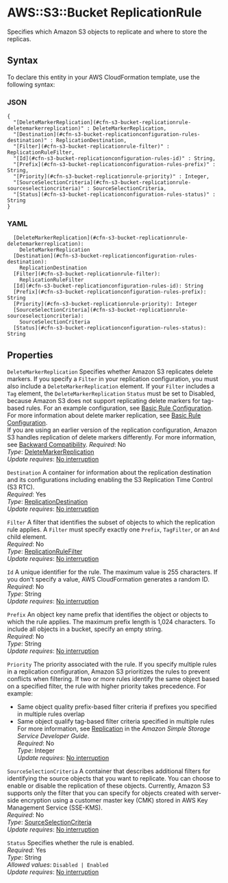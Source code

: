 # AWS::S3::Bucket ReplicationRule<a name="aws-properties-s3-bucket-replicationconfiguration-rules"></a>

Specifies which Amazon S3 objects to replicate and where to store the replicas\.

## Syntax<a name="aws-properties-s3-bucket-replicationconfiguration-rules-syntax"></a>

To declare this entity in your AWS CloudFormation template, use the following syntax:

### JSON<a name="aws-properties-s3-bucket-replicationconfiguration-rules-syntax.json"></a>

```
{
  "[DeleteMarkerReplication](#cfn-s3-bucket-replicationrule-deletemarkerreplication)" : DeleteMarkerReplication,
  "[Destination](#cfn-s3-bucket-replicationconfiguration-rules-destination)" : ReplicationDestination,
  "[Filter](#cfn-s3-bucket-replicationrule-filter)" : ReplicationRuleFilter,
  "[Id](#cfn-s3-bucket-replicationconfiguration-rules-id)" : String,
  "[Prefix](#cfn-s3-bucket-replicationconfiguration-rules-prefix)" : String,
  "[Priority](#cfn-s3-bucket-replicationrule-priority)" : Integer,
  "[SourceSelectionCriteria](#cfn-s3-bucket-replicationrule-sourceselectioncriteria)" : SourceSelectionCriteria,
  "[Status](#cfn-s3-bucket-replicationconfiguration-rules-status)" : String
}
```

### YAML<a name="aws-properties-s3-bucket-replicationconfiguration-rules-syntax.yaml"></a>

```
  [DeleteMarkerReplication](#cfn-s3-bucket-replicationrule-deletemarkerreplication): 
    DeleteMarkerReplication
  [Destination](#cfn-s3-bucket-replicationconfiguration-rules-destination): 
    ReplicationDestination
  [Filter](#cfn-s3-bucket-replicationrule-filter): 
    ReplicationRuleFilter
  [Id](#cfn-s3-bucket-replicationconfiguration-rules-id): String
  [Prefix](#cfn-s3-bucket-replicationconfiguration-rules-prefix): String
  [Priority](#cfn-s3-bucket-replicationrule-priority): Integer
  [SourceSelectionCriteria](#cfn-s3-bucket-replicationrule-sourceselectioncriteria): 
    SourceSelectionCriteria
  [Status](#cfn-s3-bucket-replicationconfiguration-rules-status): String
```

## Properties<a name="aws-properties-s3-bucket-replicationconfiguration-rules-properties"></a>

`DeleteMarkerReplication`  <a name="cfn-s3-bucket-replicationrule-deletemarkerreplication"></a>
Specifies whether Amazon S3 replicates delete markers\. If you specify a `Filter` in your replication configuration, you must also include a `DeleteMarkerReplication` element\. If your `Filter` includes a `Tag` element, the `DeleteMarkerReplication` `Status` must be set to Disabled, because Amazon S3 does not support replicating delete markers for tag\-based rules\. For an example configuration, see [Basic Rule Configuration](https://docs.aws.amazon.com/https://docs.aws.amazon.com/AmazonS3/latest/dev/replication-add-config.html#replication-config-min-rule-config)\.   
For more information about delete marker replication, see [Basic Rule Configuration](https://docs.aws.amazon.com/https://docs.aws.amazon.com/AmazonS3/latest/dev/delete-marker-replication.html)\.   
If you are using an earlier version of the replication configuration, Amazon S3 handles replication of delete markers differently\. For more information, see [Backward Compatibility](https://docs.aws.amazon.com/AmazonS3/latest/dev/replication-add-config.html#replication-backward-compat-considerations)\.
*Required*: No  
*Type*: [DeleteMarkerReplication](aws-properties-s3-bucket-deletemarkerreplication.md)  
*Update requires*: [No interruption](https://docs.aws.amazon.com/AWSCloudFormation/latest/UserGuide/using-cfn-updating-stacks-update-behaviors.html#update-no-interrupt)

`Destination`  <a name="cfn-s3-bucket-replicationconfiguration-rules-destination"></a>
A container for information about the replication destination and its configurations including enabling the S3 Replication Time Control \(S3 RTC\)\.  
*Required*: Yes  
*Type*: [ReplicationDestination](aws-properties-s3-bucket-replicationconfiguration-rules-destination.md)  
*Update requires*: [No interruption](https://docs.aws.amazon.com/AWSCloudFormation/latest/UserGuide/using-cfn-updating-stacks-update-behaviors.html#update-no-interrupt)

`Filter`  <a name="cfn-s3-bucket-replicationrule-filter"></a>
A filter that identifies the subset of objects to which the replication rule applies\. A `Filter` must specify exactly one `Prefix`, `TagFilter`, or an `And` child element\.  
*Required*: No  
*Type*: [ReplicationRuleFilter](aws-properties-s3-bucket-replicationrulefilter.md)  
*Update requires*: [No interruption](https://docs.aws.amazon.com/AWSCloudFormation/latest/UserGuide/using-cfn-updating-stacks-update-behaviors.html#update-no-interrupt)

`Id`  <a name="cfn-s3-bucket-replicationconfiguration-rules-id"></a>
A unique identifier for the rule\. The maximum value is 255 characters\. If you don't specify a value, AWS CloudFormation generates a random ID\.  
*Required*: No  
*Type*: String  
*Update requires*: [No interruption](https://docs.aws.amazon.com/AWSCloudFormation/latest/UserGuide/using-cfn-updating-stacks-update-behaviors.html#update-no-interrupt)

`Prefix`  <a name="cfn-s3-bucket-replicationconfiguration-rules-prefix"></a>
An object key name prefix that identifies the object or objects to which the rule applies\. The maximum prefix length is 1,024 characters\. To include all objects in a bucket, specify an empty string\.   
*Required*: No  
*Type*: String  
*Update requires*: [No interruption](https://docs.aws.amazon.com/AWSCloudFormation/latest/UserGuide/using-cfn-updating-stacks-update-behaviors.html#update-no-interrupt)

`Priority`  <a name="cfn-s3-bucket-replicationrule-priority"></a>
The priority associated with the rule\. If you specify multiple rules in a replication configuration, Amazon S3 prioritizes the rules to prevent conflicts when filtering\. If two or more rules identify the same object based on a specified filter, the rule with higher priority takes precedence\. For example:  
+ Same object quality prefix\-based filter criteria if prefixes you specified in multiple rules overlap 
+ Same object qualify tag\-based filter criteria specified in multiple rules
For more information, see [Replication](https://docs.aws.amazon.com/AmazonS3/latest/dev/replication.html) in the *Amazon Simple Storage Service Developer Guide*\.  
*Required*: No  
*Type*: Integer  
*Update requires*: [No interruption](https://docs.aws.amazon.com/AWSCloudFormation/latest/UserGuide/using-cfn-updating-stacks-update-behaviors.html#update-no-interrupt)

`SourceSelectionCriteria`  <a name="cfn-s3-bucket-replicationrule-sourceselectioncriteria"></a>
A container that describes additional filters for identifying the source objects that you want to replicate\. You can choose to enable or disable the replication of these objects\. Currently, Amazon S3 supports only the filter that you can specify for objects created with server\-side encryption using a customer master key \(CMK\) stored in AWS Key Management Service \(SSE\-KMS\)\.  
*Required*: No  
*Type*: [SourceSelectionCriteria](aws-properties-s3-bucket-sourceselectioncriteria.md)  
*Update requires*: [No interruption](https://docs.aws.amazon.com/AWSCloudFormation/latest/UserGuide/using-cfn-updating-stacks-update-behaviors.html#update-no-interrupt)

`Status`  <a name="cfn-s3-bucket-replicationconfiguration-rules-status"></a>
Specifies whether the rule is enabled\.  
*Required*: Yes  
*Type*: String  
*Allowed values*: `Disabled | Enabled`  
*Update requires*: [No interruption](https://docs.aws.amazon.com/AWSCloudFormation/latest/UserGuide/using-cfn-updating-stacks-update-behaviors.html#update-no-interrupt)